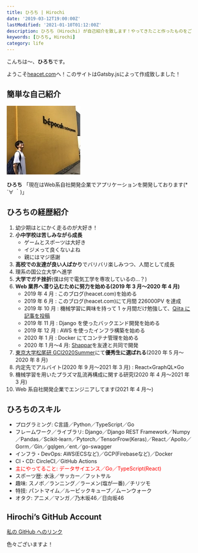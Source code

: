```yaml
---
title: ひろち | Hirochi
date: '2019-03-12T19:00:00Z'
lastModified: '2021-01-10T01:12:00Z'
description: ひろち (Hirochi) が自己紹介を致します！やってきたこと作ったものをご紹介しています。
keywords: [ひろち, Hirochi]
category: life
---
```


こんちは〜、**ひろち**です。

ようこそ[heacet.com](/)へ！このサイトはGatsby.jsによって作成致しました！

## 簡単な自己紹介

![ひろち](../../assets/profile-picture.jpg)

**ひろち**
「現在はWeb系自社開発企業でアプリケーションを開発しております(\*´∀ ｀)」

## ひろちの経歴紹介

1. 幼少期はとにかく走るのが大好き！
2. **小中学校は苦しみながら成長**
   - ゲームとスポーツは大好き
   - イジメって良くないよね
   - 親にはマジ感謝
3. **高校での友達が良い人ばかり**でバリバリ楽しみつつ、人間として成長
4. 理系の国公立大学へ進学
5. **大学でガチ挫折**(僕は何で電気工学を専攻しているの…？)
6. **Web 業界へ潜り込むために努力を始める(2019 年 3 月〜2020 年 4 月)**
   - 2019 年 4 月 : このブログ(heacet.com)を始める
   - 2019 年 6 月 : このブログ(heacet.com)にて月間 226000PV を達成
   - 2019 年 10 月 : 機械学習に興味を持って 1 ヶ月間だけ勉強して、[Qiita に記事を投稿](https://qiita.com/Hirochon/items/12379d7ca6141f1fb6fa)
   - 2019 年 11 月 : Django を使ったバックエンド開発を始める
   - 2019 年 12 月 : AWS を使ったインフラ構築を始める
   - 2020 年 1 月 : Docker にてコンテナ管理を始める
   - 2020 年 1 月〜4 月: [Shappar](https://github.com/Hirochon/Shappar)を友達と共同で開発
7. [東京大学松尾研 GCI2020Summer](https://gci.t.u-tokyo.ac.jp/gci-2020-summer/)にて**優秀生に選ばれる**(2020 年 5 月〜2020 年 8 月)
8. 内定先でアルバイト(2020 年 9 月〜2021 年 3 月) : React×GraphQL×Go
9. 機械学習を用いたプラズマ乱流再構成に関する研究(2020 年 4 月〜2021 年 3 月)
10. Web 系自社開発企業でエンジニアしてます(2021 年 4 月〜)

## ひろちのスキル

<ul>
	<li>プログラミング: C言語／Python／TypeScript／Go</li>
	<li>フレームワーク／ライブラリ: Django／Django REST Framework／Numpy／Pandas／Scikit-learn／Pytorch／TensorFrow(Keras)／React／Apollo／Gorm／Gin／gqlgen／ent／go-swagger</li>
	<li>インフラ・DevOps: AWS(ECSなど)／GCP(Firebaseなど)／Docker</li>
	<li>CI・CD: CircleCI／GitHub Actions</li>
	<li><span style="color: #ff0000;">主にやってること: データサイエンス／Go／TypeScript(React)</span></li>
	<li>スポーツ歴: 水泳／サッカー／フットサル</li>
	<li>趣味: スノボ／ランニング／ラーメン(塩が一番)／チリツモ</li>
	<li>特技: パントマイム／ルービックキューブ／ムーンウォーク</li>
	<li>オタク: アニメ／マンガ／乃木坂46／日向坂46
</ul>

## Hirochi’s GitHub Account

[私の GitHub へのリンク](https://github.com/Hirochon)

色々ございますよ！
